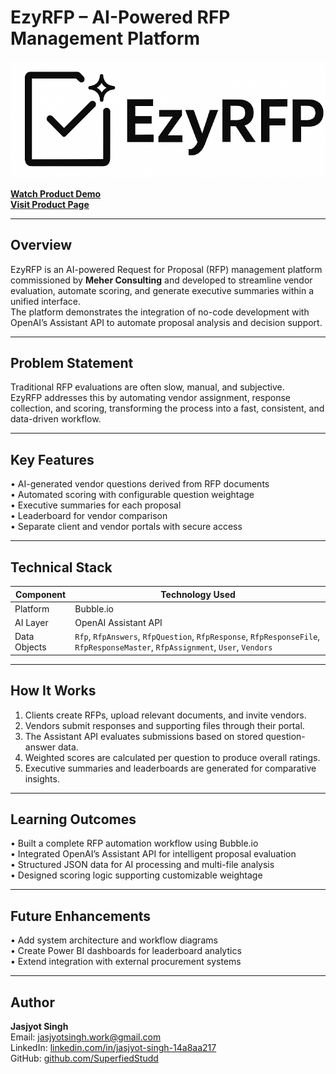 # EzyRFP – AI-Powered RFP Management Platform   

![EzyRFP Logo](assets/ezyrfp-logo.png)

**[Watch Product Demo](https://drive.google.com/file/d/14YdkKhlbYHDiHxhz8yhtW3Ma6zeinzDu/view?usp=sharing)**  
**[Visit Product Page](https://ezyrfp.com)**  

---

## Overview  
EzyRFP is an AI-powered Request for Proposal (RFP) management platform commissioned by **Meher Consulting** and developed to streamline vendor evaluation, automate scoring, and generate executive summaries within a unified interface.  
The platform demonstrates the integration of no-code development with OpenAI’s Assistant API to automate proposal analysis and decision support.  

---

## Problem Statement  
Traditional RFP evaluations are often slow, manual, and subjective.  
EzyRFP addresses this by automating vendor assignment, response collection, and scoring, transforming the process into a fast, consistent, and data-driven workflow.  

---

## Key Features  
• AI-generated vendor questions derived from RFP documents  
• Automated scoring with configurable question weightage  
• Executive summaries for each proposal  
• Leaderboard for vendor comparison  
• Separate client and vendor portals with secure access  

---

## Technical Stack  

| Component | Technology Used |
|------------|-----------------|
| Platform | Bubble.io |
| AI Layer | OpenAI Assistant API |
| Data Objects | `Rfp`, `RfpAnswers`, `RfpQuestion`, `RfpResponse`, `RfpResponseFile`, `RfpResponseMaster`, `RfpAssignment`, `User`, `Vendors` |

---

## How It Works  
1. Clients create RFPs, upload relevant documents, and invite vendors.  
2. Vendors submit responses and supporting files through their portal.  
3. The Assistant API evaluates submissions based on stored question-answer data.  
4. Weighted scores are calculated per question to produce overall ratings.  
5. Executive summaries and leaderboards are generated for comparative insights.  

---

## Learning Outcomes  
• Built a complete RFP automation workflow using Bubble.io  
• Integrated OpenAI’s Assistant API for intelligent proposal evaluation  
• Structured JSON data for AI processing and multi-file analysis  
• Designed scoring logic supporting customizable weightage  

---

## Future Enhancements  
• Add system architecture and workflow diagrams  
• Create Power BI dashboards for leaderboard analytics  
• Extend integration with external procurement systems  

---

## Author  
**Jasjyot Singh**  
Email: jasjyotsingh.work@gmail.com  
LinkedIn: [linkedin.com/in/jasjyot-singh-14a8aa217](https://www.linkedin.com/in/jasjyot-singh-14a8aa217/)  
GitHub: [github.com/SuperfiedStudd](https://github.com/SuperfiedStudd)  
